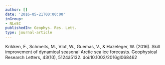 ```yaml
---
author: []
date: '2016-05-21T00:00:00'
inGroup:
- NLeSC
publishedIn: Geophys. Res. Lett.
type: journal-article
---
```

Krikken, F., Schmeits, M., Vlot, W., Guemas, V., & Hazeleger, W. (2016). Skill improvement of dynamical seasonal Arctic sea ice forecasts. Geophysical Research Letters, 43(10), 5124â5132. doi:10.1002/2016gl068462

